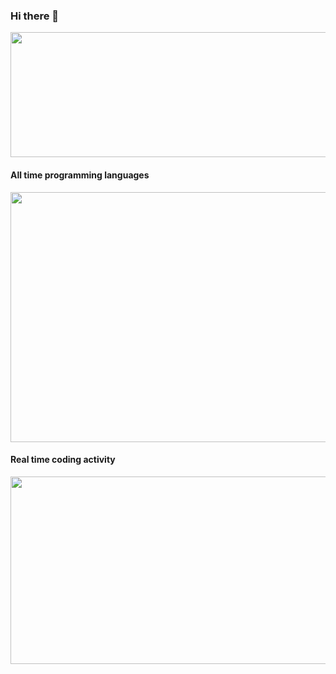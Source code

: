 ### Hi there 👋

<!--
**davidedomini/davidedomini** is a ✨ _special_ ✨ repository because its `README.md` (this file) appears on your GitHub profile.

Here are some ideas to get you started:

- 🔭 I’m currently working on ...
- 🌱 I’m currently learning ...
- 👯 I’m looking to collaborate on ...
- 🤔 I’m looking for help with ...
- 💬 Ask me about ...
- 📫 How to reach me: ...
- 😄 Pronouns: ...
- ⚡ Fun fact: ...
-->

<img src="https://github-readme-stats.vercel.app/api?username=davidedomini&count_private=true&show_icons=true&theme=gruvbox" height=200px width=550px>


#### All time programming languages
<img src="https://wakatime.com/share/@davidedomini/7b1d5c62-1d9f-4a3a-836c-c29297ecc0b1.svg" height=400px width=650px>


#### Real time coding activity
<img src="https://wakatime.com/share/@davidedomini/c3fe2869-5ef5-4bc3-8960-99ffe2d5723f.svg?sanitaze=true" height=300px width=650px>
